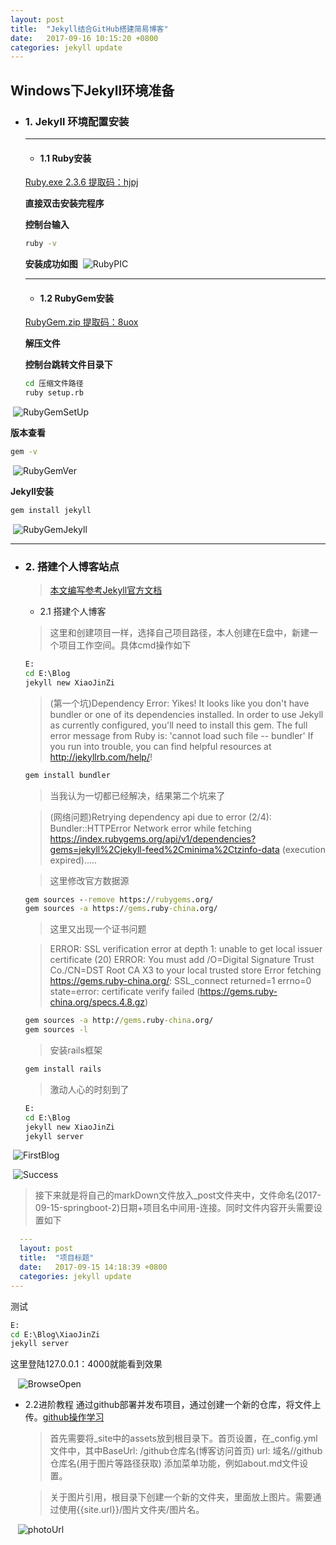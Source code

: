 ```yaml
---
layout: post
title:  "Jekyll结合GitHub搭建简易博客"
date:   2017-09-16 10:15:20 +0800
categories: jekyll update
---
```



## Windows下Jekyll环境准备
- ### 1. Jekyll 环境配置安装
  ***
  - #### 1.1 Ruby安装
  [Ruby.exe 2.3.6 提取码：hjpj](http://pan.baidu.com/s/1kUNQneZ)
 
  **直接双击安装完程序**

  **控制台输入**
  ``` cmd
  ruby -v
  ```
  **安装成功如图**
  ![RubyPIC]({{site.url}}/downloads/jekyllBlog/rubySuccess.png})
  ***
  - #### 1.2 RubyGem安装
  [RubyGem.zip 提取码：8uox](http://pan.baidu.com/s/1eS6F8Hk)
  
  **解压文件**
  
  **控制台跳转文件目录下**
  ``` cmd
  cd 压缩文件路径
  ruby setup.rb
  ```
  ![RubyGemSetUp]({{site.url}}/downloads/jekyllBlog/RubyGem1.png)
  
  **版本查看**
  ``` cmd
  gem -v
  ```
  ![RubyGemVer]({{site.url}}/downloads/jekyllBlog/RubyGem2.png)
  
  **Jekyll安装**
  ``` cmd
  gem install jekyll
  ```
  ![RubyGemJekyll]({{site.url}}/downloads/jekyllBlog/RubyGem3.png)
  ***
- ### 2. 搭建个人博客站点
  > [本文编写参考Jekyll官方文档](http://jekyll.com.cn/docs/home/)
  
  - 2.1 搭建个人博客
  > 这里和创建项目一样，选择自己项目路径，本人创建在E盘中，新建一个项目工作空间。具体cmd操作如下
  ```cmd
  E:
  cd E:\Blog
  jekyll new XiaoJinZi
  ```
  > (第一个坑)Dependency Error: Yikes! It looks like you don't have bundler or one of its dependencies installed. In order to use Jekyll as currently configured, you'll need to install this gem. The full error message from Ruby is: 'cannot load such file -- bundler' If you run into trouble, you can find helpful resources at http://jekyllrb.com/help/!

  ```cmd
  gem install bundler
  ```
  > 当我认为一切都已经解决，结果第二个坑来了
  
  > (网络问题)Retrying dependency api due to error (2/4): Bundler::HTTPError Network error while fetching https://index.rubygems.org/api/v1/dependencies?gems=jekyll%2Cjekyll-feed%2Cminima%2Ctzinfo-data (execution expired).....
  
  > 这里修改官方数据源
  
  ```cmd
  gem sources --remove https://rubygems.org/
  gem sources -a https://gems.ruby-china.org/
  ```
  > 这里又出现一个证书问题
  
  > ERROR:  SSL verification error at depth 1: unable to get local issuer certificate (20)
ERROR:  You must add /O=Digital Signature Trust Co./CN=DST Root CA X3 to your local trusted store
Error fetching https://gems.ruby-china.org/:
        SSL_connect returned=1 errno=0 state=error: certificate verify failed (https://gems.ruby-china.org/specs.4.8.gz)
    
  ```cmd
  gem sources -a http://gems.ruby-china.org/ 
  gem sources -l
  ```
  > 安装rails框架
  
  ```cmd
  gem install rails
  ```
  
  > 激动人心的时刻到了
  
  ```cmd
  E:
  cd E:\Blog
  jekyll new XiaoJinZi
  jekyll server
  ```
  ![FirstBlog]({{site.url}}/downloads/jekyllBlog/BlogPicture.png)
  
  ![Success]({{site.url}}/downloads/jekyllBlog/BlogSuccess.png)
  
  > 接下来就是将自己的markDown文件放入_post文件夹中，文件命名(2017-09-15-springboot-2)日期+项目名中间用-连接。同时文件内容开头需要设置如下
  
  ```yml
    ---
    layout: post
    title:  "项目标题"
    date:   2017-09-15 14:18:39 +0800
    categories: jekyll update
  ---
  ```
  
  测试 
  
  ```cmd
  E:
  cd E:\Blog\XiaoJinZi
  jekyll server
  ```
  这里登陆127.0.0.1：4000就能看到效果
  
    ![BrowseOpen]({{site.url}}/downloads/jekyllBlog/BrowsSuccess.png)
  
  - 2.2进阶教程
    通过github部署并发布项目，通过创建一个新的仓库，将文件上传。[github操作学习](http://www.imooc.com/learn/390)
    
    > 首先需要将_site中的assets放到根目录下。首页设置，在_config.yml文件中，其中BaseUrl: /github仓库名(博客访问首页) url: 域名//github仓库名(用于图片等路径获取) 添加菜单功能，例如about.md文件设置。

    > 关于图片引用，根目录下创建一个新的文件夹，里面放上图片。需要通过使用{{site.url}}/图片文件夹/图片名。
    
    ![photoUrl]({{site.url}}/downloads/jekyllBlog/photoUrl.png)

    
  
